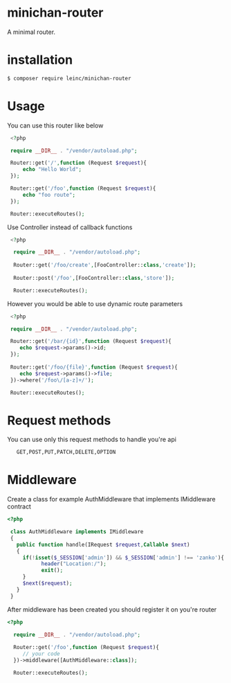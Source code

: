 # minichan-router

A minimal router.

# installation

```bash
$ composer require leinc/minichan-router
```

# Usage

You can use this router like below

   ```php
    <?php
   
    require __DIR__ . "/vendor/autoload.php";

    Router::get('/',function (Request $request){
        echo "Hello World";
    });

    Router::get('/foo',function (Request $request){
        echo "foo route";
    });

    Router::executeRoutes();
   ```

Use Controller instead of callback functions

  ```php
   <?php

    require __DIR__ . "/vendor/autoload.php";
    
    Router::get('/foo/create',[FooController::class,'create']);
    
    Router::post('/foo',[FooController::class,'store']);

    Router::executeRoutes();
  ```
  
However you would be able to use dynamic route parameters

   ```php
    <?php

    require __DIR__ . "/vendor/autoload.php";

    Router::get('/bar/{id}',function (Request $request){
       echo $request->params()->id;
    });
    
    Router::get('/foo/{file}',function (Request $request){
       echo $request->params()->file;
    })->where('/foo\/[a-z]+/');

    Router::executeRoutes();
   ```

# Request methods

You can use only this request methods to handle you're api

 ```bash 
    GET,POST,PUT,PATCH,DELETE,OPTION
 ``` 
 # Middleware

Create a class for example AuthMiddleware that implements IMiddleware contract

```php
<?php

 class AuthMiddleware implements IMiddleware
 {
   public function handle(IRequest $request,Callable $next)
   {
     if(!isset($_SESSION['admin']) && $_SESSION['admin'] !== 'zanko'){
           header("Location:/");
           exit();
     }
     $next($request);
   }
 }
```
After middleware has been created you should register it on you're router

```php
<?php

  require __DIR__ . "/vendor/autoload.php";
  
  Router::get('/foo',function (Request $request){
     // your code
  })->middleware([AuthMiddleware::class]); 

  Router::executeRoutes();
```

